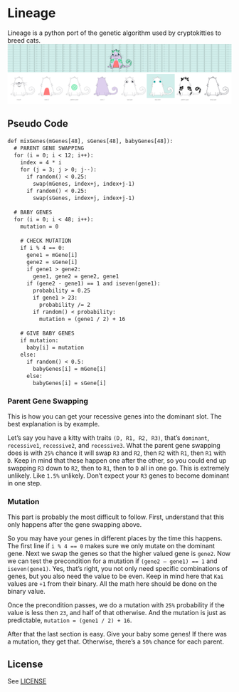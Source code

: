 # Lineage

Lineage is a python port of the genetic algorithm used by cryptokitties to breed cats.
![Array of crypto kitties](static/cryptocats.png)

## Pseudo Code

```
def mixGenes(mGenes[48], sGenes[48], babyGenes[48]):
  # PARENT GENE SWAPPING
  for (i = 0; i < 12; i++):
    index = 4 * i
    for (j = 3; j > 0; j--):
      if random() < 0.25:
        swap(mGenes, index+j, index+j-1)
      if random() < 0.25:
        swap(sGenes, index+j, index+j-1)

  # BABY GENES
  for (i = 0; i < 48; i++):
    mutation = 0

    # CHECK MUTATION
    if i % 4 == 0:
      gene1 = mGene[i]
      gene2 = sGene[i]
      if gene1 > gene2:
        gene1, gene2 = gene2, gene1
      if (gene2 - gene1) == 1 and iseven(gene1):
        probability = 0.25
        if gene1 > 23:
          probability /= 2
        if random() < probability:
          mutation = (gene1 / 2) + 16

    # GIVE BABY GENES
    if mutation:
      baby[i] = mutation
    else:
      if random() < 0.5:
        babyGenes[i] = mGene[i]
      else:
        babyGenes[i] = sGene[i]
```

### Parent Gene Swapping

This is how you can get your recessive genes into the dominant slot. The best explanation is by example.

Let’s say you have a kitty with traits `(D, R1, R2, R3)`, that’s `dominant`, `recessive1`, `recessive2`, and `recessive3`. What the parent gene swapping does is with `25%` chance it will swap `R3` and `R2`, then `R2` with `R1`, then `R1` with `D`. Keep in mind that these happen one after the other, so you could end up swapping `R3` down to `R2`, then to `R1`, then to `D` all in one go. This is extremely unlikely. Like `1.5%` unlikely. Don’t expect your `R3` genes to become dominant in one step.

### Mutation

This part is probably the most difficult to follow. First, understand that this only happens after the gene swapping above.

So you may have your genes in different places by the time this happens. The first line if `i % 4 == 0` makes sure we only mutate on the dominant gene. Next we swap the genes so that the higher valued gene is `gene2`. Now we can test the precondition for a mutation if `(gene2 — gene1) == 1` and `iseven(gene1)`. Yes, that’s right, you not only need specific combinations of genes, but you also need the value to be even. Keep in mind here that `Kai` values are `+1` from their binary. All the math here should be done on the binary value.

Once the precondition passes, we do a mutation with `25%` probability if the value is less then `23`, and half of that otherwise. And the mutation is just as predictable, `mutation = (gene1 / 2) + 16`.

After that the last section is easy. Give your baby some genes! If there was a mutation, they get that. Otherwise, there’s a `50%` chance for each parent.

## License

See [LICENSE](LICENSE)
